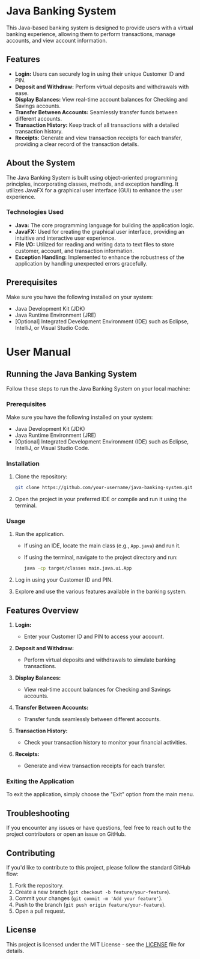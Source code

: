 # Java Banking System

This Java-based banking system is designed to provide users with a virtual banking experience, allowing them to perform transactions, manage accounts, and view account information.

## Features

- **Login:** Users can securely log in using their unique Customer ID and PIN.
- **Deposit and Withdraw:** Perform virtual deposits and withdrawals with ease.
- **Display Balances:** View real-time account balances for Checking and Savings accounts.
- **Transfer Between Accounts:** Seamlessly transfer funds between different accounts.
- **Transaction History:** Keep track of all transactions with a detailed transaction history.
- **Receipts:** Generate and view transaction receipts for each transfer, providing a clear record of the transaction details.

## About the System

The Java Banking System is built using object-oriented programming principles, incorporating classes, methods, and exception handling. It utilizes JavaFX for a graphical user interface (GUI) to enhance the user experience.

### Technologies Used

- **Java:** The core programming language for building the application logic.
- **JavaFX:** Used for creating the graphical user interface, providing an intuitive and interactive user experience.
- **File I/O:** Utilized for reading and writing data to text files to store customer, account, and transaction information.
- **Exception Handling:** Implemented to enhance the robustness of the application by handling unexpected errors gracefully.

## Prerequisites

Make sure you have the following installed on your system:

- Java Development Kit (JDK)
- Java Runtime Environment (JRE)
- [Optional] Integrated Development Environment (IDE) such as Eclipse, IntelliJ, or Visual Studio Code.

# User Manual

## Running the Java Banking System

Follow these steps to run the Java Banking System on your local machine:

### Prerequisites

Make sure you have the following installed on your system:

- Java Development Kit (JDK)
- Java Runtime Environment (JRE)
- [Optional] Integrated Development Environment (IDE) such as Eclipse, IntelliJ, or Visual Studio Code.

### Installation

1. Clone the repository:

    ```bash
    git clone https://github.com/your-username/java-banking-system.git
    ```

2. Open the project in your preferred IDE or compile and run it using the terminal.

### Usage

1. Run the application.

    - If using an IDE, locate the main class (e.g., `App.java`) and run it.
    - If using the terminal, navigate to the project directory and run:

        ```bash
        java -cp target/classes main.java.ui.App
        ```

2. Log in using your Customer ID and PIN.

3. Explore and use the various features available in the banking system.

## Features Overview

1. **Login:**
    - Enter your Customer ID and PIN to access your account.

2. **Deposit and Withdraw:**
    - Perform virtual deposits and withdrawals to simulate banking transactions.

3. **Display Balances:**
    - View real-time account balances for Checking and Savings accounts.

4. **Transfer Between Accounts:**
    - Transfer funds seamlessly between different accounts.

5. **Transaction History:**
    - Check your transaction history to monitor your financial activities.

6. **Receipts:**
    - Generate and view transaction receipts for each transfer.

### Exiting the Application

To exit the application, simply choose the "Exit" option from the main menu.

## Troubleshooting

If you encounter any issues or have questions, feel free to reach out to the project contributors or open an issue on GitHub.

## Contributing

If you'd like to contribute to this project, please follow the standard GitHub flow:

1. Fork the repository.
2. Create a new branch (`git checkout -b feature/your-feature`).
3. Commit your changes (`git commit -m 'Add your feature'`).
4. Push to the branch (`git push origin feature/your-feature`).
5. Open a pull request.

## License

This project is licensed under the MIT License - see the [LICENSE](LICENSE) file for details.
